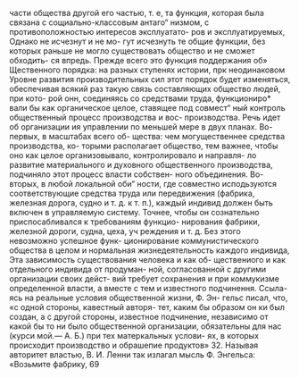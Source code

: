части общества другой его частью, т. е, та функция,
которая была связана с сощиально-классовым антаго“
низмом, с противоположностью интересов эксплуатато-
ров и эксплуатируемых, Однако не исчезнут и не мо-
гут исчезнуть те общие функции, без которых раньше
не могло существовать общество и не сможет обходить-
ся впредь. Прежде всего это функция поддержания об»
Щественного порядка: на разных ступенях истории, прк
неодинаковом Уровне развития производительных сил
этот порядок будет изменяться, обеспечивая всякий раз
такую связь составляющих общество людей, при кото-
рой онн, соединяясь со средствами труда, функциониро*
вали бы как органическое целое, ставящее под совмест“
ный контроль общественный процесс производства и вос-
производства.
Речь идет об организации ия управлении по меньшей
мере в двух планах. Во-первых, в масштабах всего об-
щества: чем могущественнее средства производства, ко-
торыми располагает общество, тем важнее, чтобы оно
как целое организовывало, контролировало и направля-
ло развитие материального и духовного общественного
производства, подчиняло этот процесс власти собствен-
ного объединения. Во-вторых, в любой локальной оби“
ности, где совместно  исподьзуются соответствующие
средства труда или передвижения (фабрика, железная
дорога, судно и т. д. к т. п.), каждый индивид должен
быть включен в управляемую систему. Точнее, чтобы он
сознательно приспосабливался к требованиям функцио-
нирования фабрики, железной дороги, судна, цеха, уч
реждения и т. д. Без этого невозможно успешное функ-
ционирование коммунистического общества в целом и
нормальная жизнедеятельность каждого индивида,
Эта зависимость существования человека и как об-
ществениого и как отдельного индивида от продуман-
ной, согласованной с другими организации своих дейст-
вий требует сохранения и при коммукизме определенной
власти, а вместе с тем и известного подчинення. Ссыла-
ясь на реальные условия общественной жизни, Ф. Эн-
гельс писал, что, «с одной стороны, кавестный  авторя-
тет, каким бы образом он ки был создан, а с другой
стороны, известное подчинение, независимо от какой бы
то ни было общественной организации, обязательны для
нас (курси мой.— А. Б.) при тех матеркальных услови-
ях, в которых происходит производство и обрашепие
продуктов» 32. Называя авторитет властью, В. И. Ленни
так излагал мысль Ф. Энгельса: «Возьмите фабрику,
69
